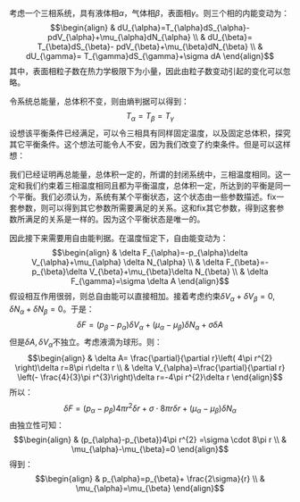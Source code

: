 考虑一个三相系统，具有液体相$\alpha$，气体相$\beta$，表面相$\gamma$。则三个相的内能变动为：
$$\begin{align}
 & dU_{\alpha}=T_{\alpha}dS_{\alpha}-pdV_{\alpha}+\mu_{\alpha}dN_{\alpha} \\
 & dU_{\beta}= T_{\beta}dS_{\beta}- pdV_{\beta}+\mu_{\beta}dN_{\beta} \\
 & dU_{\gamma}= T_{\gamma}dS_{\gamma}+\sigma dA
\end{align}$$
其中，表面相粒子数在热力学极限下为小量，因此由粒子数变动引起的变化可以忽略。

令系统总能量，总体积不变，则由熵判据可以得到：
$$T_{\alpha}=T_{\beta}=T_{\gamma}$$
设想该平衡条件已经满足，可以令三相具有同样固定温度，以及固定总体积，探究其它平衡条件。这个想法可能令人不安，因为我们改变了约束条件。但是可以这样想：

我们已经证明再总能量，总体积一定的，所谓的封闭系统中，三相温度相同。这一定和我们约束着三相温度相同且都为平衡温度，总体积一定，所达到的平衡是同一个平衡。我们必须认为，系统有某个平衡状态，这个状态由一些参数描述。fix一套参数，则可以得到其它参数所需要满足的关系。这和fix其它参数，得到这套参数所满足的关系是一样的。因为这个平衡状态是唯一的。

因此接下来需要用自由能判据。在温度恒定下，自由能变动为：
$$\begin{align}
 & \delta F_{\alpha}=-p_{\alpha}\delta V_{\alpha}+\mu_{\alpha} \delta N_{\alpha} \\
 & \delta F_{\beta}=-p_{\beta}\delta V_{\beta}+\mu_{\beta}\delta N_{\beta} \\
 & \delta F_{\gamma}=\sigma \delta A
\end{align}$$
假设相互作用很弱，则总自由能可以直接相加。接着考虑约束$\delta V_{\alpha}+\delta V_{\beta}=0,\delta N_{\alpha}+\delta N_{\beta}=0$。于是：
$$\delta F=(p_{\beta}-p_{\alpha})\delta V_{\alpha}+(\mu_{\alpha}-\mu_{\beta})\delta N_{\alpha}+\sigma \delta A$$
但是$\delta A,\delta V_{\alpha}$不独立。考虑液滴为球形。则：
$$\begin{align}
 & \delta A= \frac{\partial}{\partial r}\left(  4\pi r^{2} \right)\delta r=8\pi r\delta r \\
 & \delta V_{\alpha}=\frac{\partial}{\partial r} \left(- \frac{4}{3}\pi r^{3}\right)\delta r=-4\pi r^{2}\delta r
\end{align}$$
所以：
$$\delta F=(p_{\alpha}-p_{\beta})4\pi r^{2}\delta r+\sigma \cdot 8\pi r\delta r +(\mu_{\alpha}-\mu_{\beta})\delta N_{\alpha}$$
由独立性可知：
$$\begin{align}
 & (p_{\alpha}-p_{\beta})4\pi r^{2} =\sigma \cdot 8\pi r \\
 & \mu_{\alpha}-\mu_{\beta}=0
\end{align}$$
得到：
$$\begin{align}
 & p_{\alpha}=p_{\beta}+ \frac{2\sigma}{r} \\
 & \mu_{\alpha}=\mu_{\beta}
\end{align}$$
